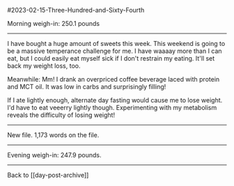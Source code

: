 #2023-02-15-Three-Hundred-and-Sixty-Fourth

Morning weigh-in: 250.1 pounds

---
I have bought a huge amount of sweets this week.  This weekend is going to be a massive temperance challenge for me.  I have waaaay more than I can eat, but I could easily eat myself sick if I don't restrain my eating.  It'll set back my weight loss, too.

Meanwhile:  Mm!  I drank an overpriced coffee beverage laced with protein and MCT oil.  It was low in carbs and surprisingly filling!

If I ate lightly enough, alternate day fasting would cause me to lose weight.  I'd have to eat veeerry lightly though.  Experimenting with my metabolism reveals the difficulty of losing weight!

---
New file.  1,173 words on the file.

---
Evening weigh-in:  247.9 pounds.

---
Back to [[day-post-archive]]